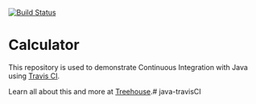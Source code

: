 [![Build Status](https://travis-ci.org/craigsdennis/java-calculator.svg?branch=master)](https://travis-ci.org/craigsdennis/java-calculator)

# Calculator

This repository is used to demonstrate Continuous Integration with Java using [Travis CI](http://travis-ci.org).

Learn all about this and more at [Treehouse](https://teamtreehouse.com).# java-travisCI
